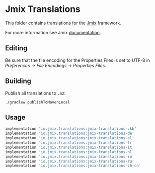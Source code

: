 # Jmix Translations

This folder contains translations for the [Jmix](https://jmix.io) framework.

For more information see Jmix [documentation](https://docs.jmix.io/jmix/localization/framework-translations.html).

## Editing

Be sure that the file encoding for the Properties Files is set to UTF-8 in
 *Preferences -> File Encodings -> Properties Files*.

## Building

Publish all translations to `.m2`:
```
./gradlew publishToMavenLocal
```

## Usage

```groovy
implementation 'io.jmix.translations:jmix-translations-ckb'
implementation 'io.jmix.translations:jmix-translations-de'
implementation 'io.jmix.translations:jmix-translations-el'
implementation 'io.jmix.translations:jmix-translations-fr'
implementation 'io.jmix.translations:jmix-translations-it'
implementation 'io.jmix.translations:jmix-translations-nl'
implementation 'io.jmix.translations:jmix-translations-ro'
implementation 'io.jmix.translations:jmix-translations-ru'
implementation 'io.jmix.translations:jmix-translations-zh-cn'
```
